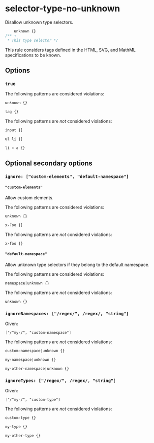 # selector-type-no-unknown

Disallow unknown type selectors.

<!-- prettier-ignore -->
```css
    unknown {}
/** ↑
 * This type selector */
```

This rule considers tags defined in the HTML, SVG, and MathML specifications to be known.

## Options

### `true`

The following patterns are considered violations:

<!-- prettier-ignore -->
```css
unknown {}
```

<!-- prettier-ignore -->
```css
tag {}
```

The following patterns are _not_ considered violations:

<!-- prettier-ignore -->
```css
input {}
```

<!-- prettier-ignore -->
```css
ul li {}
```

<!-- prettier-ignore -->
```css
li > a {}
```

## Optional secondary options

### `ignore: ["custom-elements", "default-namespace"]`

#### `"custom-elements"`

Allow custom elements.

The following patterns are considered violations:

<!-- prettier-ignore -->
```css
unknown {}
```

<!-- prettier-ignore -->
```css
x-Foo {}
```

The following patterns are _not_ considered violations:

<!-- prettier-ignore -->
```css
x-foo {}
```

#### `"default-namespace"`

Allow unknown type selectors if they belong to the default namespace.

The following patterns are considered violations:

<!-- prettier-ignore -->
```css
namespace|unknown {}
```

The following patterns are _not_ considered violations:

<!-- prettier-ignore -->
```css
unknown {}
```

### `ignoreNamespaces: ["/regex/", /regex/, "string"]`

Given:

```
["/^my-/", "custom-namespace"]
```

The following patterns are _not_ considered violations:

<!-- prettier-ignore -->
```css
custom-namespace|unknown {}
```

<!-- prettier-ignore -->
```css
my-namespace|unknown {}
```

<!-- prettier-ignore -->
```css
my-other-namespace|unknown {}
```

### `ignoreTypes: ["/regex/", /regex/, "string"]`

Given:

```
["/^my-/", "custom-type"]
```

The following patterns are _not_ considered violations:

<!-- prettier-ignore -->
```css
custom-type {}
```

<!-- prettier-ignore -->
```css
my-type {}
```

<!-- prettier-ignore -->
```css
my-other-type {}
```
